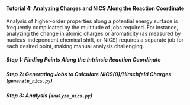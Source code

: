 #### Tutorial 4: Analyzing Charges and NICS Along the Reaction Coordinate

Analysis of higher-order properties along a potential energy surface is frequently complicated by the multitude of jobs required. 
For instance, analyzing the change in atomic charges or aromaticity (as measured by nucleus-independent chemical shift, or NICS)
requires a separate job for each desired point, making manual analysis challenging. 

##### Step 1: Finding Points Along the Intrinsic Reaction Coordinate

##### Step 2: Generating Jobs to Calculate NICS(0)/Hirschfeld Charges (`generate_nics.py`)

##### Step 3: Analysis (`analyze_nics.py`)

